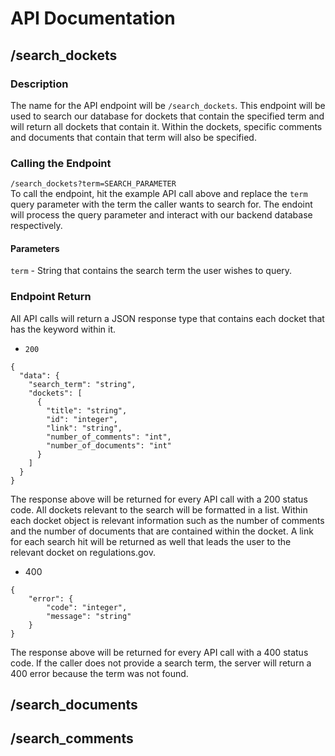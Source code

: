 # API Documentation

## /search_dockets
### Description
The name for the API endpoint will be `/search_dockets`. This endpoint will be used to search our database for dockets that contain the specified term and will return all dockets that contain it. Within the dockets, specific comments and documents that contain that term will also be specified. 

### Calling the Endpoint
`/search_dockets?term=SEARCH_PARAMETER`<br>
To call the endpoint, hit the example API call above and replace the `term` query parameter with the term the caller wants to search for. The endoint will process the query parameter and interact with our backend database respectively.

#### Parameters
`term` - String that contains the search term the user wishes to query.

### Endpoint Return
All API calls will return a JSON response type that contains each docket that has the keyword within it. <br>

* `200`<br>
```
{
  "data": {
    "search_term": "string",
    "dockets": [
      {
        "title": "string",
        "id": "integer",
        "link": "string",
        "number_of_comments": "int",
        "number_of_documents": "int"
      }
    ]
  }
}
```
The response above will be returned for every API call with a 200 status code. All dockets relevant to the search will be formatted in a list. Within each docket object is relevant information such as the number of comments and the number of documents that are contained within the docket. A link for each search hit will be returned as well that leads the user to the relevant docket on regulations.gov. 

* 400
```
{
    "error": {
        "code": "integer",
        "message": "string"
    }
}
```
The response above will be returned for every API call with a 400 status code. If the caller does not provide a search term, the server will return a 400 error because the term was not found.

## /search_documents

## /search_comments
